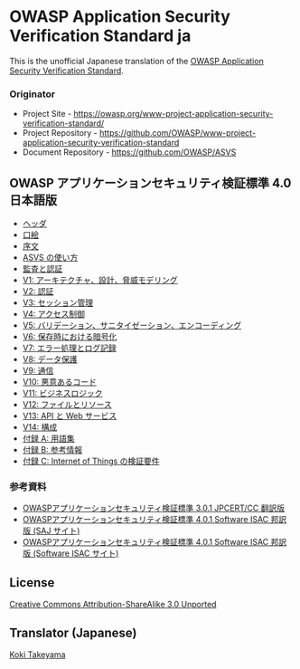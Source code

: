 # OWASP Application Security Verification Standard ja

This is the unofficial Japanese translation of the [OWASP Application Security Verification Standard](https://github.com/OWASP/ASVS).

### Originator

- Project Site - <https://owasp.org/www-project-application-security-verification-standard/>
- Project Repository - <https://github.com/OWASP/www-project-application-security-verification-standard>
- Document Repository - <https://github.com/OWASP/ASVS>

## OWASP アプリケーションセキュリティ検証標準 4.0 日本語版

* [ヘッダ](4.0/ja/0x00-Header.md)
* [口絵](4.0/ja/0x01-Frontispiece.md)
* [序文](4.0/ja/0x02-Preface.md)
* [ASVS の使い方](4.0/ja/0x03-Using-ASVS.md)
* [監査と認証](4.0/ja/0x04-Assessment_and_Certification.md)
* [V1: アーキテクチャ、設計、脅威モデリング](4.0/ja/0x10-V1-Architecture.md)
* [V2: 認証](4.0/ja/0x11-V2-Authentication.md)
* [V3: セッション管理](4.0/ja/0x12-V3-Session-management.md)
* [V4: アクセス制御](4.0/ja/0x12-V4-Access-Control.md)
* [V5: バリデーション、サニタイゼーション、エンコーディング](4.0/ja/0x13-V5-Validation-Sanitization-Encoding.md)
* [V6: 保存時における暗号化](4.0/ja/0x14-V6-Cryptography.md)
* [V7: エラー処理とログ記録](4.0/ja/0x15-V7-Error-Logging.md)
* [V8: データ保護](4.0/ja/0x16-V8-Data-Protection.md)
* [V9: 通信](4.0/ja/0x17-V9-Communications.md)
* [V10: 悪意あるコード](4.0/ja/0x18-V10-Malicious.md)
* [V11: ビジネスロジック](4.0/ja/0x19-V11-BusLogic.md)
* [V12: ファイルとリソース](4.0/ja/0x20-V12-Files-Resources.md)
* [V13: API と Web サービス](4.0/ja/0x21-V13-API.md)
* [V14: 構成](4.0/ja/0x22-V14-Config.md)
* [付録 A: 用語集](4.0/ja/0x90-Appendix-A_Glossary.md)
* [付録 B: 参考情報](4.0/ja/0x91-Appendix-B_References.md)
* [付録 C: Internet of Things の検証要件](4.0/ja/0x93-Appendix-C_IoT.md)

### 参考資料

* [OWASPアプリケーションセキュリティ検証標準 3.0.1 JPCERT/CC 翻訳版](https://www.jpcert.or.jp/securecoding/materials-owaspasvs.html)
* [OWASPアプリケーションセキュリティ検証標準 4.0.1 Software ISAC 邦訳版 (SAJ サイト)](https://www.saj.or.jp/NEWS/pr/200903_asvs.html)
* [OWASPアプリケーションセキュリティ検証標準 4.0.1 Software ISAC 邦訳版 (Software ISAC サイト)](https://www.softwareisac.jp/ipa/index.php?OWASP+ASVS+4.0)

## License

[Creative Commons Attribution-ShareAlike 3.0 Unported](https://creativecommons.org/licenses/by-sa/3.0/)

## Translator (Japanese)

[Koki Takeyama](https://github.com/coky-t)

